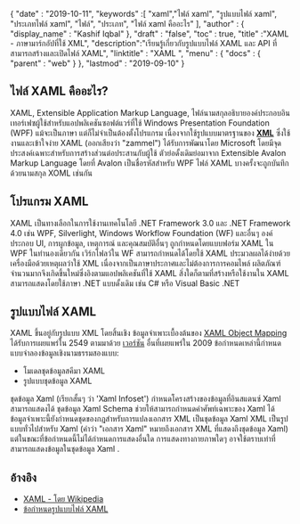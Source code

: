 {
  "date" : "2019-10-11",
  "keywords" :[ "xaml","ไฟล์ xaml", "รูปแบบไฟล์ xaml", "ประเภทไฟล์ xaml", "ไฟล์", "ประเภท", "ไฟล์ xaml คืออะไร" ],
  "author" : {
    "display_name" : "Kashif Iqbal"
},
  "draft" : "false",
  "toc" : true,
  "title" :"XAML - ภาษามาร์กอัปที่ใช้ XML",
  "description":"เรียนรู้เกี่ยวกับรูปแบบไฟล์ XAML และ API ที่สามารถสร้างและเปิดไฟล์ XAML",
  "linktitle" : "XAML ",
  "menu" : {
    "docs" : {
      "parent" : "web"
}
},
  "lastmod" : "2019-09-10"
}

## ไฟล์ XAML คืออะไร?

XAML, Extensible Application Markup Language, ไฟล์นามสกุลอธิบายองค์ประกอบอินเทอร์เฟซผู้ใช้สำหรับแอปพลิเคชันซอฟต์แวร์ที่ใช้ Windows Presentation Foundation (WPF) แม้จะเป็นภาษา แต่ก็ไม่จำเป็นต้องตั้งโปรแกรม เนื่องจากใช้รูปแบบมาตรฐานของ **[XML](/th/web/xml/)** ซึ่งใช้งานและเข้าใจง่าย XAML (ออกเสียงว่า "zammel") ได้รับการพัฒนาโดย Microsoft โดยมีจุดประสงค์เฉพาะสำหรับการสร้างส่วนต่อประสานกับผู้ใช้ ตัวย่อดั้งเดิมย่อมาจาก Extensible Avalon Markup Language โดยที่ Avalon เป็นชื่อรหัสสำหรับ WPF ไฟล์ XAML บางครั้งจะถูกบันทึกด้วยนามสกุล XOML เช่นกัน

## โปรแกรม XAML

XAML เป็นทางเลือกในการใช้งานเทคโนโลยี .NET Framework 3.0 และ .NET Framework 4.0 เช่น WPF, Silverlight, Windows Workflow Foundation (WF) และอื่นๆ องค์ประกอบ UI, การผูกข้อมูล, เหตุการณ์ และคุณสมบัติอื่นๆ ถูกกำหนดโดยแบบฟอร์ม XAML ใน WPF ในทำนองเดียวกัน เวิร์กโฟลว์ใน WF สามารถกำหนดได้โดยใช้ XAML ประมวลผลได้ง่ายด้วยเครื่องมือด้วยเหตุผลว่าใช้ XML เนื่องจากเป็นภาษาประกาศและไม่ต้องการการคอมไพล์ ผลิตภัณฑ์จำนวนมากจึงเกิดขึ้นใหม่ซึ่งอิงตามแอปพลิเคชันที่ใช้ XAML สิ่งใดก็ตามที่สร้างหรือใช้งานใน XAML สามารถแสดงโดยใช้ภาษา .NET แบบดั้งเดิม เช่น C# หรือ Visual Basic .NET

## รูปแบบไฟล์ XAML

XAML ขึ้นอยู่กับรูปแบบ XML โดยสิ้นเชิง ข้อมูลจำเพาะเบื้องต้นของ [XAML Object Mapping](https://download.microsoft.com/download/0/A/6/0A6F7755-9AF5-448B-907D-13985ACCF53E/%5BMS-XAML%5D.pdf) ได้รับการเผยแพร่ใน 2549 ตามมาด้วย [เวอร์ชัน](https://download.microsoft.com/download/0/A/6/0A6F7755-9AF5-448B-907D-13985ACCF53E/%5BMS-XAML-2009%5D.pdf) อื่นที่เผยแพร่ใน 2009 ข้อกำหนดเหล่านี้กำหนดแบบจำลองข้อมูลเชิงนามธรรมสองแบบ:

* โมเดลชุดข้อมูลสคีมา XAML
* รูปแบบชุดข้อมูล XAML

ชุดข้อมูล Xaml (เรียกสั้นๆ ว่า 'Xaml Infoset') กำหนดโครงสร้างของข้อมูลที่อินสแตนซ์ Xaml สามารถแสดงได้ ชุดข้อมูล Xaml Schema ช่วยให้สามารถกำหนดคำศัพท์เฉพาะของ Xaml ได้ ข้อมูลจำเพาะนี้ยังกำหนดชุดของกฎสำหรับการแปลงเอกสาร XML เป็นชุดข้อมูล Xaml XML เป็นรูปแบบทั่วไปสำหรับ Xaml (คำว่า "เอกสาร Xaml" หมายถึงเอกสาร XML ที่แสดงถึงชุดข้อมูล Xaml) แต่ในขณะที่ข้อกำหนดนี้ไม่ได้กำหนดการแสดงอื่นใด การแสดงทางกายภาพใดๆ อาจใช้ตราบเท่าที่สามารถแสดงข้อมูลในชุดข้อมูล Xaml .

## อ้างอิง

* [XAML - โดย Wikipedia](https://en.wikipedia.org/wiki/Extensible_Application_Markup_Language)
* [ข้อกำหนดรูปแบบไฟล์ XAML](https://download.microsoft.com/download/0/A/6/0A6F7755-9AF5-448B-907D-13985ACCF53E/%5BMS-XAML-2009%5D.pdf)

